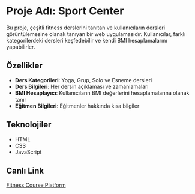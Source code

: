 # Proje Adı: Sport Center

Bu proje, çeşitli fitness derslerini tanıtan ve kullanıcıların dersleri görüntülemesine olanak tanıyan bir web uygulamasıdır. Kullanıcılar, farklı kategorilerdeki dersleri keşfedebilir ve kendi BMI hesaplamalarını yapabilirler.

## Özellikler

- **Ders Kategorileri**: Yoga, Grup, Solo ve Esneme dersleri
- **Ders Bilgileri**: Her dersin açıklaması ve zamanlamaları
- **BMI Hesaplayıcı**: Kullanıcıların BMI değerlerini hesaplamalarına olanak tanır
- **Eğitmen Bilgileri**: Eğitmenler hakkında kısa bilgiler

## Teknolojiler

- HTML
- CSS
- JavaScript

## Canlı Link
[Fitness Course Platform](https://patika-bitirme-projesi.netlify.app/#)
